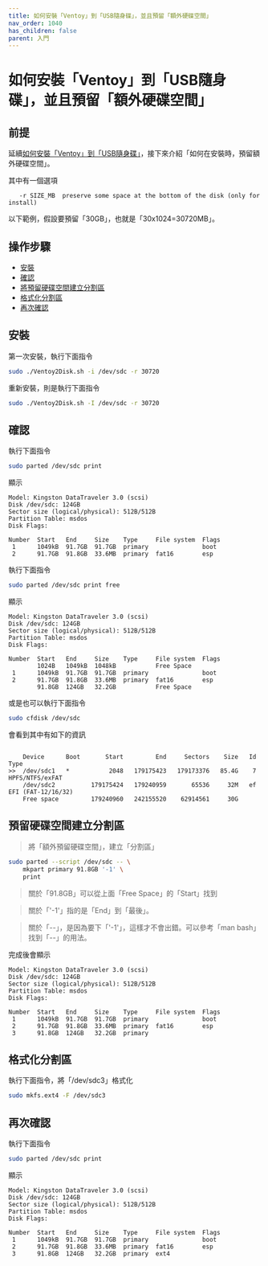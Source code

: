 ```yaml
---
title: 如何安裝「Ventoy」到「USB隨身碟」，並且預留「額外硬碟空間」
nav_order: 1040
has_children: false
parent: 入門
---
```



# 如何安裝「Ventoy」到「USB隨身碟」，並且預留「額外硬碟空間」


## 前提

延續[如何安裝「Ventoy」到「USB隨身碟」](https://samwhelp.github.io/note-about-ventoy/read/start/install.html)，接下來介紹「如何在安裝時，預留額外硬碟空間」。

其中有一個選項

```
   -r SIZE_MB  preserve some space at the bottom of the disk (only for install)
```

以下範例，假設要預留「30GB」，也就是「30x1024=30720MB」。


## 操作步驟

* [安裝](#安裝)
* [確認](#確認)
* [將預留硬碟空間建立分割區](#將預留硬碟空間建立分割區)
* [格式化分割區](#格式化分割區)
* [再次確認](#再次確認)


## 安裝

第一次安裝，執行下面指令

``` sh
sudo ./Ventoy2Disk.sh -i /dev/sdc -r 30720
```


重新安裝，則是執行下面指令

``` sh
sudo ./Ventoy2Disk.sh -I /dev/sdc -r 30720
```


## 確認

執行下面指令

``` sh
sudo parted /dev/sdc print
```

顯示

```
Model: Kingston DataTraveler 3.0 (scsi)
Disk /dev/sdc: 124GB
Sector size (logical/physical): 512B/512B
Partition Table: msdos
Disk Flags:

Number  Start   End     Size    Type     File system  Flags
 1      1049kB  91.7GB  91.7GB  primary               boot
 2      91.7GB  91.8GB  33.6MB  primary  fat16        esp
```

執行下面指令

``` sh
sudo parted /dev/sdc print free
```

顯示

```
Model: Kingston DataTraveler 3.0 (scsi)
Disk /dev/sdc: 124GB
Sector size (logical/physical): 512B/512B
Partition Table: msdos
Disk Flags:

Number  Start   End     Size    Type     File system  Flags
        1024B   1049kB  1048kB           Free Space
 1      1049kB  91.7GB  91.7GB  primary               boot
 2      91.7GB  91.8GB  33.6MB  primary  fat16        esp
        91.8GB  124GB   32.2GB           Free Space

```

或是也可以執行下面指令

``` sh
sudo cfdisk /dev/sdc
```

會看到其中有如下的資訊

```

    Device      Boot       Start         End     Sectors    Size   Id Type
>>  /dev/sdc1   *           2048   179175423   179173376   85.4G    7 HPFS/NTFS/exFAT
    /dev/sdc2          179175424   179240959       65536     32M   ef EFI (FAT-12/16/32)
    Free space         179240960   242155520    62914561     30G

```

## 預留硬碟空間建立分割區

> 將「額外預留硬碟空間」，建立「分割區」

``` sh
sudo parted --script /dev/sdc -- \
    mkpart primary 91.8GB '-1' \
    print
```

> 關於「91.8GB」可以從上面「Free Space」的「Start」找到

> 關於「'-1'」指的是「End」到「最後」。

> 關於「--」，是因為要下「'-1'」，這樣才不會出錯。可以參考「man bash」找到「--」的用法。

完成後會顯示

```
Model: Kingston DataTraveler 3.0 (scsi)
Disk /dev/sdc: 124GB
Sector size (logical/physical): 512B/512B
Partition Table: msdos
Disk Flags:

Number  Start   End     Size    Type     File system  Flags
 1      1049kB  91.7GB  91.7GB  primary               boot
 2      91.7GB  91.8GB  33.6MB  primary  fat16        esp
 3      91.8GB  124GB   32.2GB  primary
```


## 格式化分割區

執行下面指令，將「/dev/sdc3」格式化

``` sh
sudo mkfs.ext4 -F /dev/sdc3
```


## 再次確認

執行下面指令

``` sh
sudo parted /dev/sdc print
```

顯示

```
Model: Kingston DataTraveler 3.0 (scsi)
Disk /dev/sdc: 124GB
Sector size (logical/physical): 512B/512B
Partition Table: msdos
Disk Flags:

Number  Start   End     Size    Type     File system  Flags
 1      1049kB  91.7GB  91.7GB  primary               boot
 2      91.7GB  91.8GB  33.6MB  primary  fat16        esp
 3      91.8GB  124GB   32.2GB  primary  ext4

```
